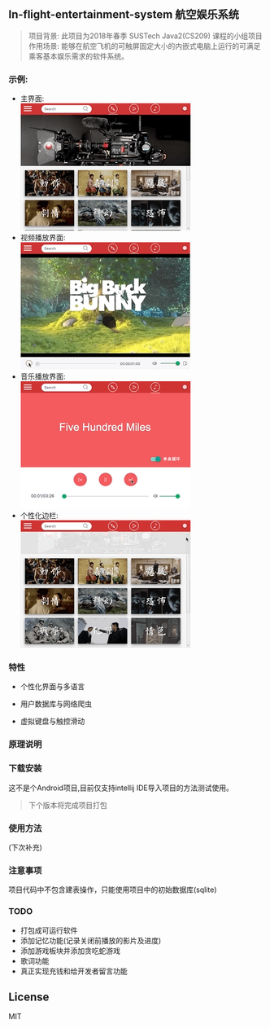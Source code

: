 In-flight-entertainment-system 航空娱乐系统
-------------

>项目背景: 此项目为2018年春季 SUSTech Java2(CS209) 课程的小组项目  
>作用场景: 能够在航空飞机的可触屏固定大小的内嵌式电脑上运行的可满足乘客基本娱乐需求的软件系统。

### 示例:   
- 主界面:   
![主界面不见了](https://github.com/Airine/In-flight-entertainment-system/blob/master/readme_src/main.gif)
- 视频播放界面:  
![视频界面不见了](https://github.com/Airine/In-flight-entertainment-system/blob/master/readme_src/video.gif)
- 音乐播放界面:  
![音乐界面不见了](https://github.com/Airine/In-flight-entertainment-system/blob/master/readme_src/music.gif)
- 个性化边栏:  
![个性化边栏不见了](https://github.com/Airine/In-flight-entertainment-system/blob/master/readme_src/drawer.gif)  


### 特性
- 个性化界面与多语言

- 用户数据库与网络爬虫

- 虚拟键盘与触控滑动

### 原理说明


### 下载安装

这不是个Android项目,目前仅支持intellij IDE导入项目的方法测试使用。  
>下个版本将完成项目打包

### 使用方法
(下次补充)

### 注意事项
项目代码中不包含建表操作，只能使用项目中的初始数据库(sqlite)

### TODO
- 打包成可运行软件
- 添加记忆功能(记录关闭前播放的影片及进度)
- 添加游戏板块并添加贪吃蛇游戏
- 歌词功能
- 真正实现充钱和给开发者留言功能

## License

MIT
